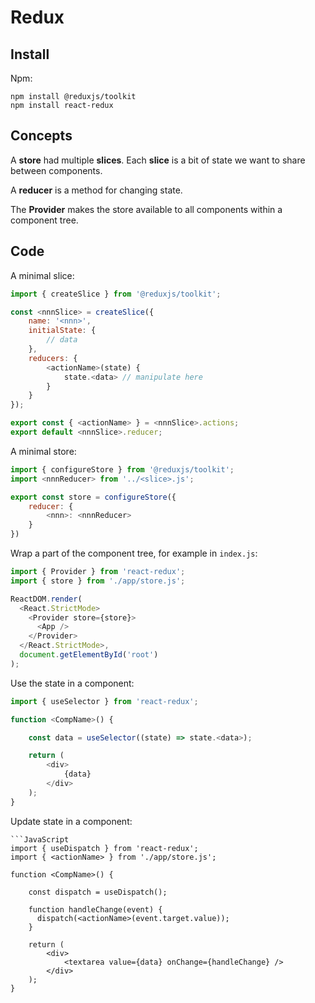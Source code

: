 # Redux
## Install
Npm:
```
npm install @reduxjs/toolkit
npm install react-redux
```

## Concepts
A **store** had multiple **slices**. Each **slice** is a bit of state we want to share between components.

A **reducer** is a method for changing state.

The **Provider** makes the store available to all components within a component tree.

## Code

A minimal slice:
```JavaScript
import { createSlice } from '@reduxjs/toolkit';

const <nnnSlice> = createSlice({
    name: '<nnn>',
    initialState: {
        // data
    },
    reducers: {
        <actionName>(state) {
            state.<data> // manipulate here
        }
    }
});

export const { <actionName> } = <nnnSlice>.actions;
export default <nnnSlice>.reducer;
```

A minimal store:
```JavaScript
import { configureStore } from '@reduxjs/toolkit';
import <nnnReducer> from '../<slice>.js';

export const store = configureStore({
    reducer: {
        <nnn>: <nnnReducer>
    }
})
```

Wrap a part of the component tree, for example in `index.js`:
```JavaScript
import { Provider } from 'react-redux';
import { store } from './app/store.js';

ReactDOM.render(
  <React.StrictMode>
    <Provider store={store}>
      <App />
    </Provider>
  </React.StrictMode>,
  document.getElementById('root')
);
```

Use the state in a component:
```JavaScript
import { useSelector } from 'react-redux';

function <CompName>() {

    const data = useSelector((state) => state.<data>);

    return (
        <div>
            {data}
        </div>
    );
}
```

Update state in a component:
```
```JavaScript
import { useDispatch } from 'react-redux';
import { <actionName> } from './app/store.js';

function <CompName>() {

    const dispatch = useDispatch();
    
    function handleChange(event) {
      dispatch(<actionName>(event.target.value));
    }

    return (
        <div>
            <textarea value={data} onChange={handleChange} />
        </div>
    );
}
```
```

